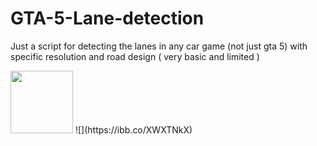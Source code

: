 # GTA-5-Lane-detection
Just a script for detecting the lanes in any car game (not just gta 5) with specific resolution and road design ( very basic and limited )

<img src="https://ibb.co/XWXTNkX" width="100">
![](https://ibb.co/XWXTNkX)
